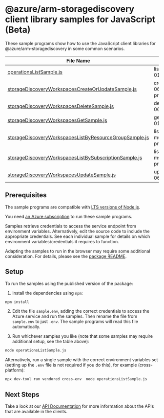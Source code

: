 # @azure/arm-storagediscovery client library samples for JavaScript (Beta)

These sample programs show how to use the JavaScript client libraries for @azure/arm-storagediscovery in some common scenarios.

| **File Name**                                                                                                 | **Description**                                                                                                                                       |
| ------------------------------------------------------------------------------------------------------------- | ----------------------------------------------------------------------------------------------------------------------------------------------------- |
| [operationsListSample.js][operationslistsample]                                                               | list the operations for the provider x-ms-original-file: 2025-06-01-preview/Operation_List.json                                                       |
| [storageDiscoveryWorkspacesCreateOrUpdateSample.js][storagediscoveryworkspacescreateorupdatesample]           | create a StorageDiscoveryWorkspace x-ms-original-file: 2025-06-01-preview/StorageDiscoveryWorkspaces_CreateOrUpdate.json                              |
| [storageDiscoveryWorkspacesDeleteSample.js][storagediscoveryworkspacesdeletesample]                           | delete a StorageDiscoveryWorkspace x-ms-original-file: 2025-06-01-preview/StorageDiscoveryWorkspaces_Delete.json                                      |
| [storageDiscoveryWorkspacesGetSample.js][storagediscoveryworkspacesgetsample]                                 | get a StorageDiscoveryWorkspace x-ms-original-file: 2025-06-01-preview/StorageDiscoveryWorkspaces_Get.json                                            |
| [storageDiscoveryWorkspacesListByResourceGroupSample.js][storagediscoveryworkspaceslistbyresourcegroupsample] | list StorageDiscoveryWorkspace resources by resource group x-ms-original-file: 2025-06-01-preview/StorageDiscoveryWorkspaces_ListByResourceGroup.json |
| [storageDiscoveryWorkspacesListBySubscriptionSample.js][storagediscoveryworkspaceslistbysubscriptionsample]   | list StorageDiscoveryWorkspace resources by subscription ID x-ms-original-file: 2025-06-01-preview/StorageDiscoveryWorkspaces_ListBySubscription.json |
| [storageDiscoveryWorkspacesUpdateSample.js][storagediscoveryworkspacesupdatesample]                           | update a StorageDiscoveryWorkspace x-ms-original-file: 2025-06-01-preview/StorageDiscoveryWorkspaces_Update.json                                      |

## Prerequisites

The sample programs are compatible with [LTS versions of Node.js](https://github.com/nodejs/release#release-schedule).

You need [an Azure subscription][freesub] to run these sample programs.

Samples retrieve credentials to access the service endpoint from environment variables. Alternatively, edit the source code to include the appropriate credentials. See each individual sample for details on which environment variables/credentials it requires to function.

Adapting the samples to run in the browser may require some additional consideration. For details, please see the [package README][package].

## Setup

To run the samples using the published version of the package:

1. Install the dependencies using `npm`:

```bash
npm install
```

2. Edit the file `sample.env`, adding the correct credentials to access the Azure service and run the samples. Then rename the file from `sample.env` to just `.env`. The sample programs will read this file automatically.

3. Run whichever samples you like (note that some samples may require additional setup, see the table above):

```bash
node operationsListSample.js
```

Alternatively, run a single sample with the correct environment variables set (setting up the `.env` file is not required if you do this), for example (cross-platform):

```bash
npx dev-tool run vendored cross-env  node operationsListSample.js
```

## Next Steps

Take a look at our [API Documentation][apiref] for more information about the APIs that are available in the clients.

[operationslistsample]: https://github.com/Azure/azure-sdk-for-js/blob/main/sdk/storagediscovery/arm-storagediscovery/samples/v1-beta/javascript/operationsListSample.js
[storagediscoveryworkspacescreateorupdatesample]: https://github.com/Azure/azure-sdk-for-js/blob/main/sdk/storagediscovery/arm-storagediscovery/samples/v1-beta/javascript/storageDiscoveryWorkspacesCreateOrUpdateSample.js
[storagediscoveryworkspacesdeletesample]: https://github.com/Azure/azure-sdk-for-js/blob/main/sdk/storagediscovery/arm-storagediscovery/samples/v1-beta/javascript/storageDiscoveryWorkspacesDeleteSample.js
[storagediscoveryworkspacesgetsample]: https://github.com/Azure/azure-sdk-for-js/blob/main/sdk/storagediscovery/arm-storagediscovery/samples/v1-beta/javascript/storageDiscoveryWorkspacesGetSample.js
[storagediscoveryworkspaceslistbyresourcegroupsample]: https://github.com/Azure/azure-sdk-for-js/blob/main/sdk/storagediscovery/arm-storagediscovery/samples/v1-beta/javascript/storageDiscoveryWorkspacesListByResourceGroupSample.js
[storagediscoveryworkspaceslistbysubscriptionsample]: https://github.com/Azure/azure-sdk-for-js/blob/main/sdk/storagediscovery/arm-storagediscovery/samples/v1-beta/javascript/storageDiscoveryWorkspacesListBySubscriptionSample.js
[storagediscoveryworkspacesupdatesample]: https://github.com/Azure/azure-sdk-for-js/blob/main/sdk/storagediscovery/arm-storagediscovery/samples/v1-beta/javascript/storageDiscoveryWorkspacesUpdateSample.js
[apiref]: https://learn.microsoft.com/javascript/api/@azure/arm-storagediscovery?view=azure-node-preview
[freesub]: https://azure.microsoft.com/free/
[package]: https://github.com/Azure/azure-sdk-for-js/tree/main/sdk/storagediscovery/arm-storagediscovery/README.md
